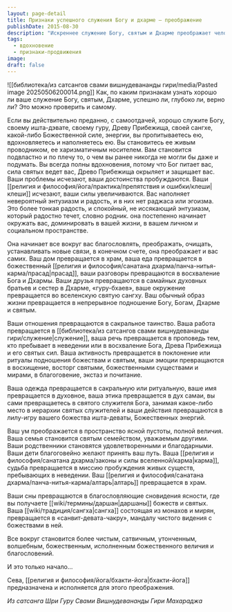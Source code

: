 ```yaml
---
layout: page-detail
title: Признаки успешного служения Богу и дхарме – преображение
publishDate: 2015-08-30
description: "Искреннее служение Богу, святым и Дхарме преображает человека: он наполняется вдохновением, энтузиазмом и радостью, его жизнь становится сакральной, а окружение - благословенным. Всё вокруг и внутри преображается: дом - в храм, семья - в святое сообщество, деятельность - в служение, а ум - в пространство ясности. Это путь постоянного духовного роста и благословения."
tags:
  - вдохновение
  - признаки-продвижения
image: 
draft: false
---
```

![[библиотека/из сатсангов свами вишнудевананды гири/media/Pasted image 20250506200014.png]]
Как, по каким признакам узнать хорошо ли ваше служение Богу, святым, Дхарме, успешно ли, глубоко ли, верно ли? Это можно проверить и самому.

Если вы действительно преданно, с самоотдачей, хорошо служите Богу, своему ишта-дэвате, своему гуру, Древу Прибежища, своей сангхе, какой-либо Божественной силе, энергии, вы пропитываетесь ею, вдохновляетесь и наполняетесь ею. Вы становитесь ее живым проводником, ее харизматичным носителем. Вам становится подвластно и по плечу то, о чем вы ранее никогда не могли бы даже и подумать. Вы всегда полны вдохновения, потому что Бог питает вас, сила святых ведет вас, Древо Прибежища окрыляет и защищает вас. Ваши проблемы исчезают, ваши достоинства пробуждаются. Ваши [[религия и философия/йога/практика/препятствия и ошибки/клеши|клеши]] исчезают, ваши силы увеличиваются. Вас наполняет невероятный энтузиазм и радость, и в них нет раджаса или эгоизма. Это более тонкая радость, и спокойный, не иссякающий энтузиазм, который радостно течет, словно родник. она постепенно начинает окружать вас, доминировать в вашей жизни, в вашем личном и социальном пространстве.

Она начинает все вокруг вас благословлять, преображать, очищать, устанавливать новые связи, в конечном счете, она преображает и вас самих. Ваш дом превращается в храм, ваша еда превращается в божественный [[религия и философия/санатана дхарма/панча-нитья-карма/прасад|прасад]], ваши разговоры превращаются в восхваление Бога и Дхармы. Ваши друзья превращаются в самайных духовных братьев и сестер в Дхарме, «гуру-бхаев», ваше окружение превращается во вселенскую святую сангху. Ваш обычный образ жизни превращается в непрерывное подношение Богу, Богам, Дхарме и святым.

Ваши отношения превращаются в сакральное таинство. Ваша работа превращается в [[библиотека/из сатсангов свами вишнудевананды гири/служение|служение]], ваша речь превращается в проповедь тем, кто пребывает в неведении или в восхваление Бога, Древа Прибежища и его святых сил. Ваша активность превращается в поклонение или ритуалы подношения божествам и святым, ваши эмоции превращаются в восхищение, восторг святыми, божественными существами и мирами, в благоговение, экстаз и почитание.

Ваша одежда превращается в сакральную или ритуальную, ваше имя превращается в духовное, ваша этика превращается в дух самаи, вы сами превращаетесь в святого служителя Бога, занимая какое-либо место в иерархии святых служителей и ваши действия превращаются в лилу-игру вашего божества ишта-деваты, Божественных энергий.

Ваш ум преображается в пространство ясной пустоты, полной величия. Ваша семья становится святым семейством, уважаемым другими. Ваши родственники становятся удовлетворенными и благодарными. Ваши дети благоговейно желают принять ваш путь. Ваша [[религия и философия/санатана дхарма/законы и силы вселенной/карма|карма]], судьба превращается в миссию пробуждения живых существ, пребывающих в неведении. Ваш [[религия и философия/санатана дхарма/панча-нитья-карма/алтарь|алтарь]] превращается в храм.

Ваши сны превращаются в благословляющие сновидения ясности, где вы получаете [[wiki/термины/даршан|даршаны]] божеств и святых. Ваша [[wiki/традиция/сангха|сангха]] состоящая из монахов и мирян, превращается в «санвит-девата-чакру», мандалу чистого видения с божествами в ней.

Все вокруг становится более чистым, сатвичным, утонченным, волшебным, божественным, исполненным божественного величия и благословений.

И это только начало...

Сева, [[религия и философия/йога/бхакти-йога|бхакти-йога]] предназначена и исполняется для этого преображения.

*Из сатсанга Шри Гуру Свами Вишнудевананды Гири Махараджа*

